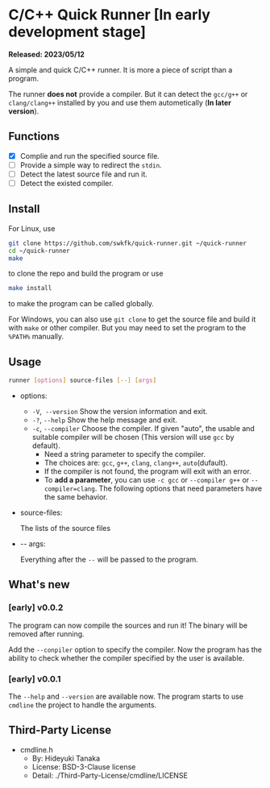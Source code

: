 # C/C++ Quick Runner [In early development stage]

**Released: 2023/05/12**

A simple and quick C/C++ runner. It is more a piece of script than a program.

The runner **does not** provide a compiler. But it can detect the `gcc/g++` or `clang/clang++` installed by you and use them autometically (**In later version**).

## Functions

- [x] Complie and run the specified source file.
- [ ] Provide a simple way to redirect the `stdin`.
- [ ] Detect the latest source file and run it.
- [ ] Detect the existed compiler.

## Install

For Linux, use

``` bash
git clone https://github.com/swkfk/quick-runner.git ~/quick-runner
cd ~/quick-runner
make
```

to clone the repo and build the program or use

``` bash
make install
```

to make the program can be called globally.

For Windows, you can also use `git clone` to get the source file and build it with `make` or other compiler. But you may need to set the program to the `%PATH%` manually.

## Usage

``` bash
runner [options] source-files [--] [args]
```

- options:

  - `-V`,` --version`    Show the version information and exit.
  - `-?`, `--help`       Show the help message and exit.
  - `-c`, `--compiler`   Choose the compiler. If given "auto", the usable and suitable compiler will be chosen (This version will use `gcc` by default).
    - Need a string parameter to specify the compiler.
    - The choices are: `gcc`, `g++`, `clang`, `clang++`, `auto`(dufault).
    - If the compiler is not found, the program will exit with an error.
    - To **add a parameter**, you can use `-c gcc` or `--compiler g++` or `--compiler=clang`. The following options that need parameters have the same behavior.

- source-files:

  The lists of the source files

- -- args:

  Everything after the `--` will be passed to the program.

## What's new

### [early] v0.0.2

The program can now compile the sources and run it! The binary will be removed after running.

Add the `--conpiler` option to specify the compiler. Now the program has the ability to check whether the compiler specified by the user is available.

### [early] v0.0.1

The `--help` and `--version` are available now. The program starts to use `cmdline` the project to handle the arguments.

## Third-Party License

- cmdline.h
  - By: Hideyuki Tanaka
  - License: BSD-3-Clause license
  - Detail: ./Third-Party-License/cmdline/LICENSE
